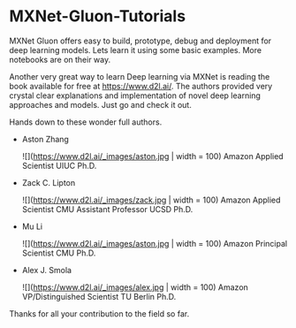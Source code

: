 # MXNet-Gluon-Tutorials
MXNet Gluon offers easy to build, prototype, debug and deployment for deep learning models. Lets learn it using some basic examples. More notebooks are on their way.

Another very great way to learn Deep learning via MXNet is reading the book available for free at https://www.d2l.ai/. The authors provided very crystal clear explanations and implementation of novel deep learning approaches and models. Just go and check it out.

Hands down to these wonder full authors.

- Aston Zhang

  ![](https://www.d2l.ai/_images/aston.jpg | width = 100)
  Amazon Applied Scientist
  UIUC Ph.D.

- Zack C. Lipton
  
  ![](https://www.d2l.ai/_images/zack.jpg | width = 100)
  Amazon Applied Scientist
  CMU Assistant Professor
  UCSD Ph.D.

- Mu Li

  ![](https://www.d2l.ai/_images/aston.jpg | width = 100)
  Amazon Principal Scientist
  CMU Ph.D.

- Alex J. Smola

  ![](https://www.d2l.ai/_images/alex.jpg | width = 100)
  Amazon VP/Distinguished Scientist
  TU Berlin Ph.D.

Thanks for all your contribution to the field so far.
